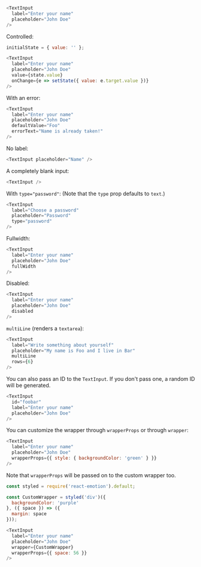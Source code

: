 ```js
<TextInput
  label="Enter your name"
  placeholder="John Doe"
/>
```

Controlled:
```js
initialState = { value: '' };

<TextInput
  label="Enter your name"
  placeholder="John Doe"
  value={state.value}
  onChange={e => setState({ value: e.target.value })}
/>
```

With an error:
```js
<TextInput
  label="Enter your name"
  placeholder="John Doe"
  defaultValue="Foo"
  errorText="Name is already taken!"
/>
```

No label:
```js
<TextInput placeholder="Name" />
```

A completely blank input:
```js
<TextInput />
```

With `type="password"`: (Note that the `type` prop defaults to `text`.)
```js
<TextInput
  label="Choose a password"
  placeholder="Password"
  type="password"
/>
```

Fullwidth:
```js
<TextInput
  label="Enter your name"
  placeholder="John Doe"
  fullWidth
/>
```

Disabled:
```js
<TextInput
  label="Enter your name"
  placeholder="John Doe"
  disabled
/>
```

`multiLine` (renders a `textarea`):
```js
<TextInput
  label="Write something about yourself"
  placeholder="My name is Foo and I live in Bar"
  multiLine
  rows={6}
/>
```

You can also pass an ID to the `TextInput`. If you don't pass one, a random ID will be generated.
```js
<TextInput
  id="foobar"
  label="Enter your name"
  placeholder="John Doe"
/>
```

You can customize the wrapper through `wrapperProps` or through `wrapper`:
```js
<TextInput
  label="Enter your name"
  placeholder="John Doe"
  wrapperProps={{ style: { backgroundColor: 'green' } }}
/>
```

Note that `wrapperProps` will be passed on to the custom wrapper too.
```js
const styled = require('react-emotion').default;

const CustomWrapper = styled('div')({
  backgroundColor: 'purple'
}, ({ space }) => ({
  margin: space
}));

<TextInput
  label="Enter your name"
  placeholder="John Doe"
  wrapper={CustomWrapper}
  wrapperProps={{ space: 56 }}
/>
```
